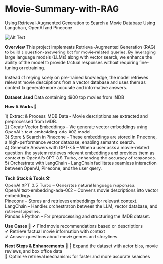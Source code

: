 # Movie-Summary-with-RAG
Using Retrieval-Augmented Generation to Search a Movie Database Using Langchain, OpenAI and Pinecone

![Alt Text](https://framerusercontent.com/images/qtQMAzQadKJO9iaAe0MsjIcLNg.jpg)

**Overview**
This project implements Retrieval-Augmented Generation (RAG) to build a question-answering bot for movie-related queries. By leveraging large language models (LLMs) along with vector search, we enhance the ability of the model to provide factual responses without requiring fine-tuning or retraining.

Instead of relying solely on pre-trained knowledge, the model retrieves relevant movie descriptions from a vector database and uses them as context to generate more accurate and informative answers.

**Dataset Used**
Data containing 4900 top movies from IMDB

**How It Works 🚀**

1️) Extract & Process IMDB Data – Movie descriptions are extracted and preprocessed from IMDB.  
2️) Create Vector Embeddings – We generate vector embeddings using OpenAI's text-embedding-ada-002 model.  
3️) Store & Search in Pinecone – These embeddings are stored in Pinecone, a high-performance vector database, enabling semantic search.  
4️) Generate Answers with GPT-3.5 – When a user asks a movie-related question, the system retrieves relevant embeddings and provides them as context to OpenAI’s GPT-3.5-Turbo, enhancing the accuracy of responses.  
5️) Orchestrate with LangChain – LangChain facilitates seamless interaction between OpenAI, Pinecone, and the user query.  

**Tech Stack & Tools 🛠**  
OpenAI GPT-3.5-Turbo – Generates natural language responses.  
OpenAI text-embedding-ada-002 – Converts movie descriptions into vector embeddings.  
Pinecone – Stores and retrieves embeddings for relevant context.  
LangChain – Handles orchestration between the LLM, vector database, and retrieval pipeline.  
Pandas & Python – For preprocessing and structuring the IMDB dataset.  

**Use Cases 🎯**
✔ Find movie recommendations based on descriptions  
✔ Retrieve factual movie information with context  
✔ Answer questions about movie genres and storylines  

**Next Steps & Enhancements 🚀**
🔹 Expand the dataset with actor bios, movie reviews, and box office data  
🔹 Optimize retrieval mechanisms for faster and more accurate searches  

